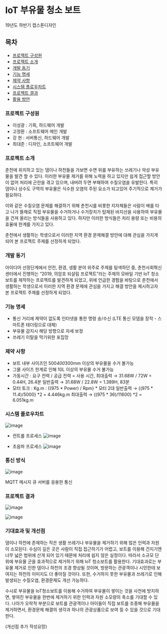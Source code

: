 # IoT 부유물 청소 보트

19년도 하반기 캡스톤디자인


## 목차

* [프로젝트 구성원](#프로젝트-구성원)
* [프로젝트 소개](#프로젝트-소개)
* [개발 동기](#개발-동기)
* [기능 명세](#기능-명세)
* [제약 사항](#제약-사항)
* [시스템 플로우차트](#시스템-플로우차트)
* [프로젝트 결과](#프로젝트-결과)
* [활용 방안](#활용-방안)



### 프로젝트 구성원

* 이성광 : 기획, 하드웨어 개발
* 고정환 : 소프트웨어 메인 개발
* 강  현 : 서버통신, 하드웨어 개발
* 최대준 : 디자인, 소프트웨어 개발



### 프로젝트 소개

  춘천에 위치하고 있는 댐이나 하천들을 가보면 수면 위를 부유하는 쓰레기나 악성 부유물을 발견 할 수 있다. 이러한 부유물 제거를 위해 노력을 하고 있지만 쉽게 접근할 방안이 없어 처리에 곤란을 겪고 있으며, 내버려 두면 부패하여 수질오염을 유발한다. 특히 댐이나 상수도 구역의 부유물은 식수원 오염의 주된 요소가 되고있어 주기적으로 제거가 필요하다.

  이와 같은 수질오염 문제를 해결하기 위해 춘천시를 비롯한 지자체들은 사람이 배를 타고 나가 뜰채로 직접 부유물을 수거하거나 수거장치가 탑재된 바지선을 사용하여 부유물을 건져 올리는 방식들을 사용하고 있다. 하지만 이러한 방식들은 처리 용량 또는 비용의 효율에 한계를 가지고 있다.

  춘천에서 생활하는 학생으로서 이러한 지역 환경 문제해결 방안에 대해 관심을 가지게 되어 본 프로젝트 주제를 선정하게 되었다.


### 개발 동기

  아이디어 선정단계에서 안전, 환경, 생활 분야 위주로 주제를 탐색하던 중, 춘천사회혁신센터에서 진행하는 “2019, 의암호 되살림 프로젝트”라는 주제의 모바일 기반 IoT 청소보트를 제작하는 프로젝트를 발견하게 되었고, 위에 언급한 경험을 바탕으로 춘천에서 생활하는 학생으로서 이러한 지역 환경 문제에 관심을 가지고 해결 방안을 제시하고자 본 프로젝트 주제를 선정하게 되었다.


### 기능 명세

* 통신 거리에 제약이 없도록 인터넷을 통한 명령 송/수신
(LTE 통신 모뎀을 장착 - 스마트폰 테더링으로 대체)
* 부유물 감지시 해당 방향으로 자세 보정
* 쓰레기 이탈을 막기위한 포집망



### 제약 사항

* 보트 내부 사이즈인 500*400*300mm 이상의 부유물을 수거 불가능
* 그물 사이즈 한계로 인해 10L 이상의 부유물 수거 불가능
* 가동시간 : 요구 전력 / 공급 전력 = 사용 시간,
            최대출력 → 31.68W / 72W = 0.44H, 26.4분
            일반출력 → 31.68W / 22.8W = 1.389H, 83분
* 모터 토크 : Kg.m : {(975 * Power) / Rpm} * 모터 2대
             일반출력 → {(975 * 11.4)/5000} *2  = 4.446kg.m
             최대출력 → {(975 * 36)/11600} *2  = 6.051kg.m





### 시스템 플로우차트
![image](https://user-images.githubusercontent.com/44962939/70596795-1a14db00-1c2a-11ea-8fe5-c0797c216cda.png)

* 컨트롤 프로세스
![image](https://user-images.githubusercontent.com/44962939/70597792-9a3c4000-1c2c-11ea-938e-6dbcccf38c01.png)


* 초음파 프로세스
![image](https://user-images.githubusercontent.com/44962939/70597803-a1fbe480-1c2c-11ea-86b9-ea111a7a69e5.png)


### 통신 방식
![image](https://user-images.githubusercontent.com/44962939/70597467-c73c2300-1c2b-11ea-8f5e-9086feabb90b.png)


MQTT 메시지 큐 서버를 응용한 통신




### 프로젝트 결과
![image](https://user-images.githubusercontent.com/44962939/70597824-af18d380-1c2c-11ea-9057-0bdcff2d3814.png)


![image](https://user-images.githubusercontent.com/44962939/70597128-dff80900-1c2a-11ea-80b1-f5ef0c97cca1.png)


### 기대효과 및 개선점
  댐이나 하천에 존재하는 작은 생활 쓰레기나 부유물을 제거하기 위해 많은 인력과 자원이 소모된다. 수심이 깊은 곳은 사람이 직접 접근하기가 어렵고, 보트를 이용해 건지기엔 너무 넓은 범위에 산개 되어 있기 때문에 처리에 쉽지 않은 실정이다. 따라서 소규모 단위에 부유물 군을 효과적으로 제거하기 위해 IoT 청소보트를 활용한다. 기대효과로는 부유물 제거로 인한 댐이나 하천의 조경 향상될 것이며, 방문하는 관광객이나 시민한테 보여지는 하천의 이미지도 더 좋아질 것이다. 또한, 수거하지 못한 부유물과 쓰레기로 인해 발생되는 수질오염, 환경문제도 개선 가능하다.

  수시로 부유물을 IoT청소보트를 이용해 수거하여 부유물이 쌓이는 것을 사전에 방지하면,  쌓여진 부유물을 한번에 제거하기 위한 인력과 자원 소모량의 축소를 기대할 수 있다.
  나아가 오락적 부분으로 보트를 관광객이나 아이들이 직접 보트를 조종해 부유물을 제거하면서, 환경문제 해결의 생각과 하나의 관광상품으로 보여 질 수 있을 것으로 기대한다.


  (개선점 추가 작성요망)
